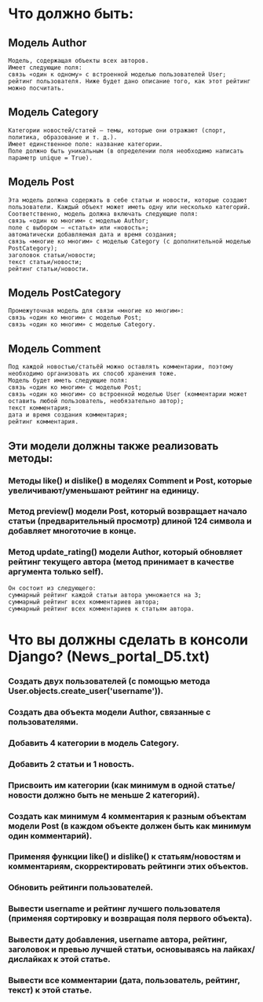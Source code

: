 # Что должно быть:

## Модель Author
    Модель, содержащая объекты всех авторов.
    Имеет следующие поля:
    cвязь «один к одному» с встроенной моделью пользователей User;
    рейтинг пользователя. Ниже будет дано описание того, как этот рейтинг можно посчитать.
## Модель Category
    Категории новостей/статей — темы, которые они отражают (спорт, политика, образование и т. д.). 
    Имеет единственное поле: название категории. 
    Поле должно быть уникальным (в определении поля необходимо написать параметр unique = True).
## Модель Post
    Эта модель должна содержать в себе статьи и новости, которые создают пользователи. Каждый объект может иметь одну или несколько категорий.
    Соответственно, модель должна включать следующие поля:
    связь «один ко многим» с моделью Author;
    поле с выбором — «статья» или «новость»;
    автоматически добавляемая дата и время создания;
    связь «многие ко многим» с моделью Category (с дополнительной моделью PostCategory);
    заголовок статьи/новости;
    текст статьи/новости;
    рейтинг статьи/новости.
## Модель PostCategory
    Промежуточная модель для связи «многие ко многим»:
    связь «один ко многим» с моделью Post;
    связь «один ко многим» с моделью Category.
## Модель Comment
    Под каждой новостью/статьёй можно оставлять комментарии, поэтому необходимо организовать их способ хранения тоже.
    Модель будет иметь следующие поля:
    связь «один ко многим» с моделью Post;
    связь «один ко многим» со встроенной моделью User (комментарии может оставить любой пользователь, необязательно автор);
    текст комментария;
    дата и время создания комментария;
    рейтинг комментария.
## Эти модели должны также реализовать методы:

### Методы like() и dislike() в моделях Comment и Post, которые увеличивают/уменьшают рейтинг на единицу.
### Метод preview() модели Post, который возвращает начало статьи (предварительный просмотр) длиной 124 символа и добавляет многоточие в конце.
### Метод update_rating() модели Author, который обновляет рейтинг текущего автора (метод принимает в качестве аргумента только self).
    Он состоит из следующего:
    суммарный рейтинг каждой статьи автора умножается на 3;
    суммарный рейтинг всех комментариев автора;
    суммарный рейтинг всех комментариев к статьям автора.

# Что вы должны сделать в консоли Django? (News_portal_D5.txt)

### Создать двух пользователей (с помощью метода User.objects.create_user('username')).
### Создать два объекта модели Author, связанные с пользователями.
### Добавить 4 категории в модель Category.
### Добавить 2 статьи и 1 новость.
### Присвоить им категории (как минимум в одной статье/новости должно быть не меньше 2 категорий).
### Создать как минимум 4 комментария к разным объектам модели Post (в каждом объекте должен быть как минимум один комментарий).
### Применяя функции like() и dislike() к статьям/новостям и комментариям, скорректировать рейтинги этих объектов.
### Обновить рейтинги пользователей.
### Вывести username и рейтинг лучшего пользователя (применяя сортировку и возвращая поля первого объекта).
### Вывести дату добавления, username автора, рейтинг, заголовок и превью лучшей статьи, основываясь на лайках/дислайках к этой статье.
### Вывести все комментарии (дата, пользователь, рейтинг, текст) к этой статье.

